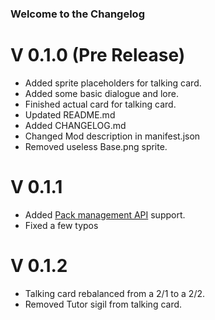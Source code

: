 ### Welcome to the Changelog

# V 0.1.0 (Pre Release)
- Added sprite placeholders for talking card.
- Added some basic dialogue and lore.
- Finished actual card for talking card.
- Updated README.md
- Added CHANGELOG.md
- Changed Mod description in manifest.json
- Removed useless Base.png sprite.

# V 0.1.1
- Added [Pack management API](https://thunderstore.io/c/inscryption/p/Infiniscryption/Pack_Management_API/) support.
- Fixed a few typos

# V 0.1.2
- Talking card rebalanced from a 2/1 to a 2/2.
- Removed Tutor sigil from talking card.